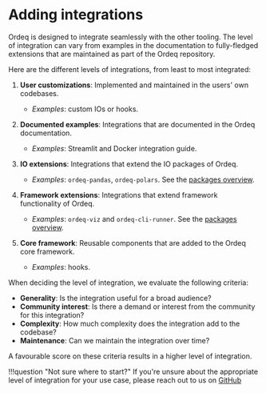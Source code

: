 # Adding integrations

Ordeq is designed to integrate seamlessly with the other tooling.
The level of integration can vary from examples in the documentation to fully-fledged extensions that are maintained as part of the Ordeq repository.

Here are the different levels of integrations, from least to most integrated:

1. **User customizations**: Implemented and maintained in the users' own codebases.
    - _Examples_: custom IOs or hooks.

2. **Documented examples**: Integrations that are documented in the Ordeq documentation.
    - _Examples_: Streamlit and Docker integration guide.

3. **IO extensions**: Integrations that extend the IO packages of Ordeq.
    - _Examples_: `ordeq-pandas`, `ordeq-polars`. See the [packages overview][packages].

4. **Framework extensions**: Integrations that extend framework functionality of Ordeq.
    - _Examples_: `ordeq-viz` and `ordeq-cli-runner`.  See the [packages overview][packages].

5. **Core framework**: Reusable components that are added to the Ordeq core framework.
    - _Examples_: hooks.

When deciding the level of integration, we evaluate the following criteria:

- **Generality**: Is the integration useful for a broad audience?
- **Community interest**: Is there a demand or interest from the community for this integration?
- **Complexity**: How much complexity does the integration add to the codebase?
- **Maintenance**: Can we maintain the integration over time?

A favourable score on these criteria results in a higher level of integration.

!!!question "Not sure where to start?"
    If you're unsure about the appropriate level of integration for your use case, please reach out to us on [GitHub][issues]

[packages]: ../packages.md
[issues]: https://github.com/ing-bank/ordeq/issues/new
